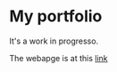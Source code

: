 # My portfolio
It's a work in progresso.

The webapge is at this [link](https://maddalenabin.github.io/)
